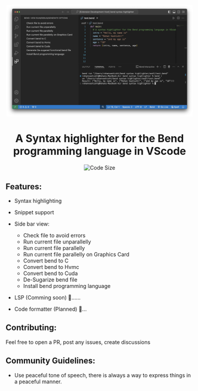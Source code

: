 <div align="center">

<img width=500 src="https://raw.githubusercontent.com/RohanVashisht1234/bend-syntax-highlighter/main/screenshots/screenshot.webp">

<h1> A Syntax highlighter for the Bend programming language in VScode </h1>

<p>

![Code Size](https://img.shields.io/github/languages/code-size/rohanvashisht1234/bend-syntax-highlighter)
</p>

</div>

## Features:
- Syntax highlighting
- Snippet support
- Side bar view:
    - Check file to avoid errors
    - Run current file unparallelly
    - Run current file parallelly
    - Run current file parallelly on Graphics Card
    - Convert bend to C
    - Convert bend to Hvmc
    - Convert bend to Cuda
    - De-Sugarize bend file
    - Install bend programming language
- LSP (Comming soon) 🏃......

- Code formatter (Planned) 🏃...

## Contributing:
Feel free to open a PR, post any issues, create discussions

## Community Guidelines:
- Use peaceful tone of speech, there is always a way to express things in a peaceful manner.

